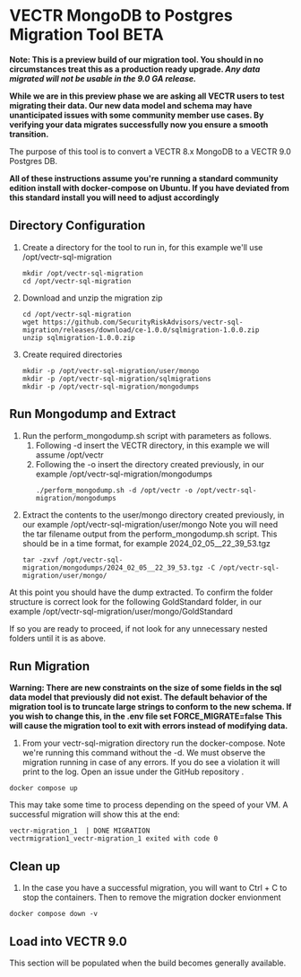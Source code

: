 # VECTR MongoDB to Postgres Migration Tool **BETA**

**Note: This is a preview build of our migration tool. You should in no circumstances treat this as a production ready upgrade. _Any data migrated will not be usable in the 9.0 GA release._**

**While we are in this preview phase we are asking all VECTR users to test migrating their data. Our new data model and schema may have unanticipated issues with some community member use cases. By verifying your data migrates successfully now you ensure a smooth transition.**

The purpose of this tool is to convert a VECTR 8.x MongoDB to a VECTR 9.0 Postgres DB. 

**All of these instructions assume you're running a standard community edition install with docker-compose on Ubuntu. If you have deviated from this standard install you will need to adjust accordingly**

## Directory Configuration

1. Create a directory for the tool to run in, for this example we'll use /opt/vectr-sql-migration 
    ```shell
    mkdir /opt/vectr-sql-migration
    cd /opt/vectr-sql-migration
    ```

2. Download and unzip the migration zip

    ```shell
   cd /opt/vectr-sql-migration
   wget https://github.com/SecurityRiskAdvisors/vectr-sql-migration/releases/download/ce-1.0.0/sqlmigration-1.0.0.zip
   unzip sqlmigration-1.0.0.zip
    ```
3. Create required directories

    ```shell
   mkdir -p /opt/vectr-sql-migration/user/mongo
   mkdir -p /opt/vectr-sql-migration/sqlmigrations
   mkdir -p /opt/vectr-sql-migration/mongodumps
    ```
   
## Run Mongodump and Extract

1. Run the perform_mongodump.sh script with parameters as follows. 
   1. Following -d insert the VECTR directory, in this example we will assume /opt/vectr 
   2. Following the -o insert the directory created previously, in our example /opt/vectr-sql-migration/mongodumps
       ```shell
      ./perform_mongodump.sh -d /opt/vectr -o /opt/vectr-sql-migration/mongodumps
       ```
2. Extract the contents to the user/mongo directory created previously, in our example /opt/vectr-sql-migration/user/mongo Note you will need the tar filename output from the perform_mongodump.sh script. This should be in a time format, for example 2024_02_05__22_39_53.tgz
   ```shell
   tar -zxvf /opt/vectr-sql-migration/mongodumps/2024_02_05__22_39_53.tgz -C /opt/vectr-sql-migration/user/mongo/
   ```
   
At this point you should have the dump extracted. To confirm the folder structure is correct look for the following GoldStandard folder, in our example /opt/vectr-sql-migration/user/mongo/GoldStandard

If so you are ready to proceed, if not look for any unnecessary nested folders until it is as above. 

## Run Migration

**Warning: There are new constraints on the size of some fields in the sql data model that previously did not exist.
The default behavior of the migration tool is to truncate large strings to conform to the new schema.
If you wish to change this, in the .env file set FORCE_MIGRATE=false This will cause the migration tool to exit with errors instead of modifying data.**

1. From your vectr-sql-migration directory run the docker-compose. Note we're running this command without the -d. We must observe the migration running in case of any errors. If you do see a violation it will print to the log. Open an issue under the GitHub repository <insert link>. 

 ```shell
docker compose up
```
   
This may take some time to process depending on the speed of your VM. A successful migration will show this at the end:
```shell
vectr-migration_1  | DONE MIGRATION
vectrmigration1_vectr-migration_1 exited with code 0
```

## Clean up 

1. In the case you have a successful migration, you will want to Ctrl + C to stop the containers. Then to remove the migration docker envionment
```shell
docker compose down -v
```

## Load into VECTR 9.0

This section will be populated when the build becomes generally available. 
